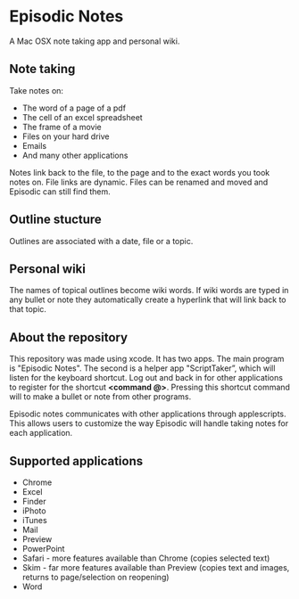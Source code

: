 Episodic Notes
==============

A Mac OSX note taking app and personal wiki. 


**Note taking**
--------------------------------------
Take notes on:
- The word of a page of a pdf
- The cell of an excel spreadsheet
- The frame of a movie
- Files on your hard drive
- Emails
- And many other applications

Notes link back to the file, to the page and to the exact words you took notes on. File links are dynamic. Files can be renamed and moved and Episodic can still find them.


**Outline stucture**
--------------------------------------
Outlines are associated with a date, file or a topic.


**Personal wiki**
--------------------------------------
The names of topical outlines become wiki words.  If wiki words are typed in any bullet or note they automatically create a hyperlink that will link back to that topic.


**About the repository**
--------------------------------------
This repository was made using xcode. It has two apps. The main program is "Episodic Notes". The second is a helper app "ScriptTaker”, which will listen for the keyboard shortcut.  Log out and back in for other applications to register for the shortcut  **<command @>**. Pressing this shortcut command will to make a bullet or note from other programs.

Episodic notes communicates with other applications through applescripts.  This allows users to customize the way Episodic will handle taking notes for each application.


**Supported applications**
--------------------------------------
- Chrome
- Excel
- Finder
- iPhoto
- iTunes
- Mail
- Preview
- PowerPoint
- Safari - more features available than Chrome (copies selected text)
- Skim - far more features available than Preview (copies text and images, returns to page/selection on reopening)
- Word